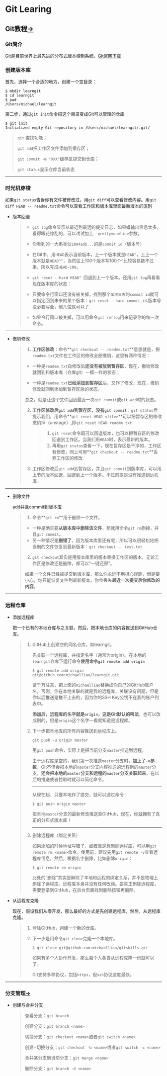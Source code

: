 # Git Learing

## Git教程[->](https://www.liaoxuefeng.com/wiki/896043488029600)

### Git简介

Git是目前世界上最先进的分布式版本控制系统。[Git官网下载](https://git-scm.com/downloads)

### 创建版本库

首先，选择一个合适的地方，创建一个空目录：

```
$ mkdir learngit
$ cd learngit
$ pwd
/Users/michael/learngit
```

第二步，通过`git init`命令把这个目录变成Git可以管理的仓库

```
$ git init
Initialized empty Git repository in /Users/michael/learngit/.git/
```

> `git` 查找功能；
>
> `git add`把工作区文件添加到缓存区；
>
> `git commit -m "XXX"`缓存区提交到仓库；
>
> `git status`显示仓库当前状态



---

### 时光机穿梭

如果`git status`告诉你有文件被修改过，用`git diff`可以查看修改内容。用`git diff HEAD -- readme.txt`命令可以查看工作区和版本库里面最新版本的区别

- 版本回退

  > - `git log`命令显示从最近到最远的提交日志，如果嫌输出信息太多，看得眼花缭乱的，可以试试加上`--pretty=oneline`参数。
  >
  > - 你看到的一大串类似`1094adb...`的是`commit id`（版本号）
  > - 在Git中，用`HEAD`表示当前版本，上一个版本就是`HEAD^`，上上一个版本就是`HEAD^^`，当然往上100个版本写100个`^`比较容易数不过来，所以写成`HEAD~100`。
  > -    `git reset --hard HEAD^ `回退到上一个版本。还用`git log`再看看现在版本库的状态：
  > -   只要命令行窗口还没有被关掉，找到那个`某次日志`的`commit id`就可以指定回到未来的某个版本：`git reset --hard commit_id`.版本号没必要写全，前几位就可以了.
  > -   如果令行窗口被关掉，可以用命令`git reflog`用来记录你的每一次命令。

---
- 撤销修改

  > 1. **工作区修改**：命令**`git checkout -- readme.txt`**意思就是，把`readme.txt`文件在工作区的修改全部撤销，这里有两种情况：
  > - 一种是`readme.txt`自修改后**还没有被放到暂存区**，现在，撤销修改就回到和版本库（仓库git）一模一样的状态；
  >
  > - 一种是`readme.txt`**已经添加到暂存区**后，又作了修改，现在，撤销修改就回到添加到暂存区后的状态。
  >
  > ​        总之，就是让这个文件回到最近一次`git commit`或`git add`时的状态。
  >
  > 2. **工作区修改后`git add`到暂存区，没有`git commit`**：`git status`后提示我们，用命令**`git reset HEAD <file>`**可以把暂存区的修改撤销掉（unstage）,即`git reset HEAD readme.txt`
  >
  >    > 1. `git reset`命令既可以回退版本，也可以把暂存区的修改回退到工作区。当我们用`HEAD`时，表示最新的版本。
  >    > 2. 再用`git status`查看一下，现在暂存区是干净的，工作区有修改，同上可用**`git checkout -- readme.txt`**丢弃工作区的修改.
  > 3. 工作区修改后`git add`到暂存区，并且`git commit`到版本库，可以用上节的版本回退，回退到上一个版本。不过前提是没有推送到远程库。

---

- 删除文件

  add并且commit到版本库

  >1. 命令**`git rm`**用于删除一个文件。
  >
  >   - 一种是确实要**从版本库中删除该文件**，那就用命令`git rm`删掉，并且`git commit`。
  >   - 另一种情况是**删错了**，因为版本库里还有呢，所以可以很轻松地把误删的文件恢复到最新版本：`git checkout -- test.txt`
  >
  >2. `git checkout`其实是用版本库里的版本替换工作区的版本，无论工作区是修改还是删除，都可以“一键还原”。
  >
  >   如果一个文件已经被提交到版本库，那么你永远不用担心误删，但是要小心，你只能恢复文件到最新版本，你会丢失**最近一次提交后你修改的内容**。

---



### 远程仓库

- 添加远程库

  把一个已有的本地仓库与之关联，然后，把本地仓库的内容推送到GitHub仓库。

  > 1. GitHub上创建空的同名仓库，如learngit。
  >
  >    先关联一个远程库，并指定名字（通常为origin）。在本地的`learngit`仓库下运行命令**使用命令`git remote add origin `**
  >
  >    ```
  >    $ git remote add origin git@github.com:michaelliao/learngit.git
  >    ```
  >       请千万注意，把上面的`michaelliao`替换成你自己的GitHub账户名，否则，你在本地关联的就是我的远程库，关联没有问题，但是你以后推送是推不上去的，因为你的SSH Key公钥不在我的账户列表中。
  >
  >    **添加后，远程库的名字就是`origin`，这是Git默认的叫法**，也可以改成别的，但是`origin`这个名字一看就知道是远程库。
  >
  > 2. 下一步把本地库的所有内容推送到远程库上。
  >
  >    ```
  >    git push -u origin master
  >    ```
  >    用`git push`命令，实际上是把当前分支`master`推送到远程。
  >
  >    由于远程库是空的，我们第一次推送`master`分支时，**加上了`-u`参数**，Git不但会把本地的`master`分支内容推送的远程新的`master`分支，**还会把本地的`master`分支和远程的`master`分支关联起来**，在以后的推送或者拉取时就可以简化命令。
  >
  >    ---
  >
  >    从现在起，只要本地作了提交，就可以通过命令：
  >
  >    ```
  >    $ git push origin master
  >    ```
  >
  >    把本地`master`分支的最新修改推送至GitHub，现在，你就拥有了真正的分布式版本库！
  >
  >    ---
  >
  > 3. 删除远程库（绑定关系）
  >
  >    如果添加的时候地址写错了，或者就是想删除远程库，可以用`git remote rm <name>`命令。使用前，建议先用`git remote -v`查看远程库信息，然后，根据名字删除，比如删除`origin`：
  >
  >    ```
  >    $ git remote rm origin
  >    ```
  >    此处的“删除”其实是解除了本地和远程的绑定关系，并不是物理上删除了远程库。远程库本身并没有任何改动。要真正删除远程库，需要登录到GitHub，在后台页面找到删除按钮再删除。

- 从远程库克隆

  现在，假设我们从零开发，那么最好的方式是先创建远程库，然后，从远程库克隆。

  > 1. 登陆GitHub，创建一个新的仓库。
  >
  > 2. 下一步是用命令`git clone`克隆一个本地库。
  >
  >    ```
  >    $ git clone git@github.com:michaelliao/gitskills.git
  >    ```
  >
  >    如果有多个人协作开发，那么每个人各自从远程克隆一份就可以了。
  >
  >    Git支持多种协议，包括`https`，但`ssh`协议速度最快。

---

### 分支管理[->](https://www.liaoxuefeng.com/wiki/896043488029600/896954848507552)

- 创建与合并分支

  > 查看分支：`git branch`
  >
  > 创建分支：`git branch <name>`
  >
  > 切换分支：`git checkout <name>`或者`git switch <name>`
  >
  > 创建+切换分支：`git checkout -b <name>`或者`git switch -c <name>`
  >
  > 合并某分支到当前分支：`git merge <name>`
  >
  > 删除分支：`git branch -d <name>`

